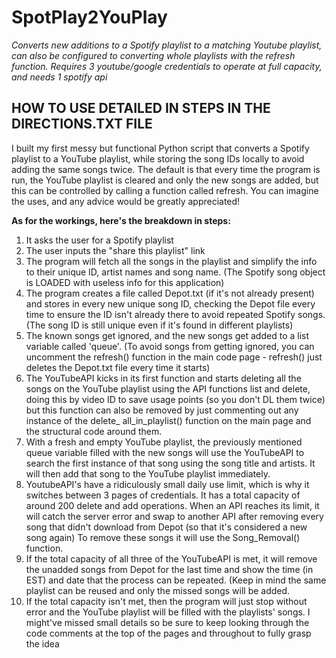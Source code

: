 # **SpotPlay2YouPlay**

*Converts new additions to a Spotify playlist to a matching Youtube playlist, can also be configured to converting whole playlists with the refresh function. Requires 3 youtube/google credentials to operate at full capacity, and needs 1 spotify api*

## **HOW TO USE DETAILED IN STEPS IN THE DIRECTIONS.TXT FILE**

I built my first messy but functional Python script that converts a Spotify playlist to a YouTube playlist, while storing the song IDs locally to avoid adding the same songs twice. The default is that every time the program is run, the YouTube playlist is cleared and only the new songs are added, but this can be controlled by calling a function called refresh. You can imagine the uses, and any advice would be greatly appreciated!

**As for the workings, here's the breakdown in steps:**
1. It asks the user for a Spotify playlist
2. The user inputs the "share this playlist" link
3. The program will fetch all the songs in the playlist and simplify the info to their unique ID, artist names and song name. (The Spotify song object is LOADED with useless info for this application)
4. The program creates a file called Depot.txt (if it's not already present) and stores in every new unique song ID, checking the Depot file every time to ensure the ID isn't already there to avoid repeated Spotify songs. (The song ID is still unique even if it's found in different playlists)
5. The known songs get ignored, and the new songs get added to a list variable called 'queue'. (To avoid songs from getting ignored, you can uncomment the refresh() function in the main code page - refresh() just deletes the Depot.txt file every time it starts)
6. The YouTubeAPI kicks in its first function and starts deleting all the songs on the YouTube playlist using the API functions list and delete, doing this by video ID to save usage points (so you don't DL them twice) but this function can also be removed by just commenting out any instance of the delete_ all_in_playlist() function on the main page and the structural code around them.  
7. With a fresh and empty YouTube playlist, the previously mentioned queue variable filled with the new songs will use the YouTubeAPI to search the first instance of that song using the song title and artists. It will then add that song to the YouTube playlist immediately. 
8. YoutubeAPI's have a ridiculously small daily use limit, which is why it switches between 3 pages of credentials. It has a total capacity of around 200 delete and add operations. When an API reaches its limit, it will catch the server error and swap to another API after removing every song that didn't download from Depot (so that it's considered a new song again) To remove these songs it will use the Song_Removal() function.
9. If the total capacity of all three of the YouTubeAPI is met, it will remove the unadded songs from Depot for the last time and show the time (in EST) and date that the process can be repeated. (Keep in mind the same playlist can be reused and only the missed songs will be added.
10. If the total capacity isn't met, then the program will just stop without error and the YouTube playlist will be filled with the playlists' songs.
I might've missed small details so be sure to keep looking through the code comments at the top of the pages and throughout to fully grasp the idea
